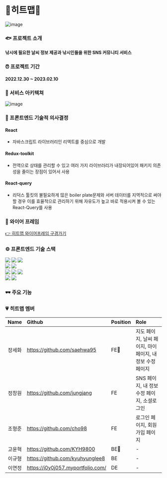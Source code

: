 # 🎣히트맵🎣
![image](https://user-images.githubusercontent.com/100126319/217750977-35c3f015-7bc4-4d53-a604-6d67101d7758.png)

### 🐟 프로젝트 소개
#### 낚시에 필요한 날씨 정보 제공과 낚시인들을 위한 SNS 커뮤니티 서비스


### ⏰ 프로젝트 기간
#### 2022.12.30 ~ 2023.02.10

### 🦾 서비스 아키텍쳐
![image](https://user-images.githubusercontent.com/100126319/217752944-80c81bc8-96fe-43b1-9480-b30cdd11c92b.png)


### 🤔 프론트엔드 기술적 의사결정
#### React
- 자바스크립트 라이브러리인 리액트를 중심으로 개발

#### Redux-toolkit
- 전역으로 상태를 관리할 수 있고 여러 가지 라이브러리가 내장되어있어 패키지 의존성을 줄이는 장점이 있어서 사용

#### React-query
- 리덕스 툴킷의 불필요하게 많은 boiler plate문제와 서버 데이터를 지역적으로 써야할 경우 이를 효율적으로 관리하기 위해 자유도가 높고 바로 적용시켜 볼 수 있는 React-Query를 사용

### 🎨 와이어 프레임
[👉 히트맵 와이어프레임 구경가기](https://www.figma.com/file/aErc5QVbie2cn4veOGPHG4/%ED%9E%88%ED%8A%B8%EB%A7%B5?node-id=87%3A933&t=gbDs3yYOSu3EMzB0-0)

### ⚙️ 프론트엔드 기술 스택
<img src="https://img.shields.io/badge/React-61DAFB?style=for-the-badge&logo=React&logoColor=white"> <img src="https://img.shields.io/badge/ReduxToolkit-764ABC?style=for-the-badge&logo=Redux&logoColor=white"> <img src="https://img.shields.io/badge/ReactQuery-FF4154?style=for-the-badge&logo=ReactQuery&logoColor=white">
<br>
<img src="https://img.shields.io/badge/styledcomponents-DB7093?style=for-the-badge&logo=styled-components&logoColor=white"> <img src="https://img.shields.io/badge/Axios-5A29E4?style=for-the-badge&logo=Axios&logoColor=white">
<br>
<img src="https://img.shields.io/badge/html5-E34F26?style=for-the-badge&logo=html5&logoColor=white"> <img src="https://img.shields.io/badge/css-1572B6?style=for-the-badge&logo=css3&logoColor=white"> <img src="https://img.shields.io/badge/javascript-F7DF1E?style=for-the-badge&logo=javascript&logoColor=black"> 
<br>
<img src="https://img.shields.io/badge/git-F05032?style=for-the-badge&logo=git&logoColor=white"> <img src="https://img.shields.io/badge/Vercel-000000?style=for-the-badge&logo=Vercel&logoColor=white">

### 🕶️ 주요 기능


### 💗 히트맵 멤버
|Name|Github|Position|Role|
|:---:|:---|:---|:---|
|장세화|https://github.com/saehwa95|FE🔰| 지도 페이지, 날씨 페이지, 마이페이지, 내 정보 수정 페이지|
|정창원|https://github.com/jungjang|FE| SNS 페이지, 내 정보 수정 페이지, 소셜로그인|
|조형준|https://github.com/cho98|FE|로그인 페이지, 회원가입 페이지|
|고윤혁|https://github.com/KYH9800|BE🔰|-|
|이규형|https://github.com/kyuhyunglee8|BE|-|
|이연정|https://i0y0j057.myportfolio.com/|DE|-|
